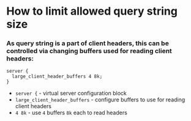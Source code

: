 # How to limit allowed query string size

### As query string is a part of client headers, this can be controlled via changing buffers used for reading client headers:

```nginx
server {
  large_client_header_buffers 4 8k;
}
```

- `server {` - virtual server configuration block
- `large_client_header_buffers` - configure buffers to use for reading client headers
- `4 8k` - use `4` buffers `8k` each to read headers


